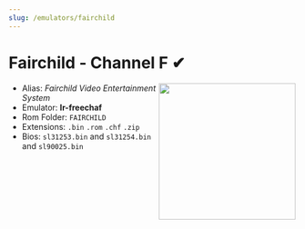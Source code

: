 ```yaml
---
slug: /emulators/fairchild
---
```


# Fairchild - Channel F ✔

<img src="https://user-images.githubusercontent.com/44569252/188292604-695144e6-ed90-4b7e-a3a8-e29e59dfb714.png" align="right" width="240" />

- Alias: *Fairchild Video Entertainment System*
- Emulator: **lr-freechaf**
- Rom Folder: `FAIRCHILD`
- Extensions: `.bin` `.rom` `.chf` `.zip`
- Bios: `sl31253.bin` and `sl31254.bin` and `sl90025.bin`
